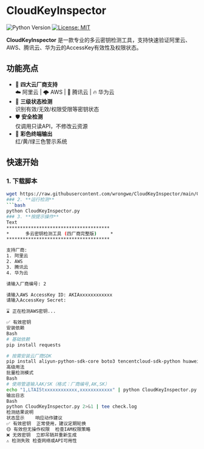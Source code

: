 # CloudKeyInspector

![Python Version](https://img.shields.io/badge/python-3.7%2B-blue)
[![License: MIT](https://img.shields.io/badge/License-MIT-yellow.svg)](https://opensource.org/licenses/MIT)

**CloudKeyInspector** 是一款专业的多云密钥检测工具，支持快速验证阿里云、AWS、腾讯云、华为云的AccessKey有效性及权限状态。

## 功能亮点
- 🚩 **四大云厂商支持**  
  ☁️ 阿里云 | 🌩️ AWS | 🐧 腾讯云 | 🔥 华为云
- 🚦 **三级状态检测**  
  识别有效/无效/权限受限等密钥状态
- 🛡️ **安全检测**  
  仅调用只读API，不修改云资源
- 🎨 **彩色终端输出**  
  红/黄/绿三色警示系统

## 快速开始

### 1. 下载脚本
```bash
wget https://raw.githubusercontent.com/wrongwe/CloudKeyInspector/main/CloudKeyInspector.py
### 2. **运行检测**
```bash
python CloudKeyInspector.py
### 3. **按提示操作**
Text
**************************************
*      多云密钥检测工具 (四厂商完整版)     *
**************************************

支持厂商:
1. 阿里云
2. AWS
3. 腾讯云
4. 华为云

请输入厂商编号: 2

请输入AWS AccessKey ID: AKIAxxxxxxxxxxxx
请输入AccessKey Secret: 

⌛ 正在检测AWS密钥...

✅ 有效密钥
安装依赖
Bash
# 基础依赖
pip install requests

# 按需安装云厂商SDK
pip install aliyun-python-sdk-core boto3 tencentcloud-sdk-python huaweicloudsdkcore
高级用法
批量检测模式
Bash
# 使用管道输入AK/SK（格式：厂商编号,AK,SK）
echo "1,LTAI5txxxxxxxxxxxx,xxxxxxxxxxxx" | python CloudKeyInspector.py -b
输出日志
Bash
python CloudKeyInspector.py 2>&1 | tee check.log
检测结果说明
状态显示	响应动作建议
✅ 有效密钥	正常使用，建议定期轮换
🟡 有效但无操作权限	检查IAM权限策略
❌ 无效密钥	立即吊销并重新生成
⚠️ 检测失败	检查网络或API可用性
